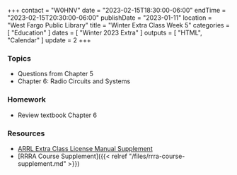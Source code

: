+++
contact = "W0HNV"
date = "2023-02-15T18:30:00-06:00"
endTime = "2023-02-15T20:30:00-06:00"
publishDate = "2023-01-11"
location = "West Fargo Public Library"
title = "Winter Extra Class Week 5"
categories = [ "Education" ]
dates = [ "Winter 2023 Extra" ]
outputs = [ "HTML", "Calendar" ]
update = 2
+++
### Topics 

* Questions from Chapter 5
* Chapter 6: Radio Circuits and Systems

### Homework

* Review textbook Chapter 6

### Resources

* [ARRL Extra Class License Manual Supplement](http://www.arrl.org/extra-class-license-manual)
* [RRRA Course Supplement]({{< relref "/files/rrra-course-supplement.md" >}})

